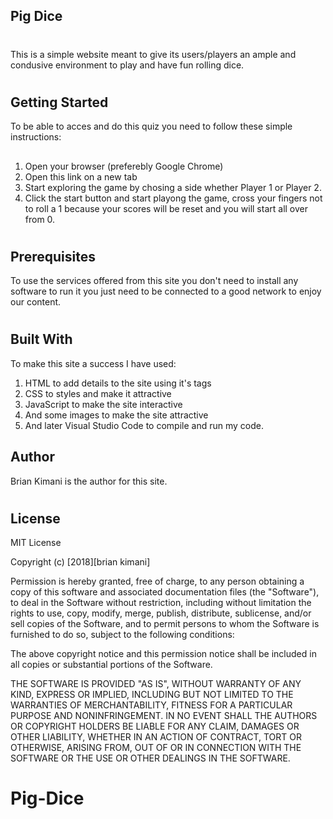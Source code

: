 ## Pig Dice

#

This is a simple website meant to give its users/players an ample and condusive environment to play and have fun rolling dice.

#

## Getting Started

To be able to acces and do this quiz you need to follow these simple instructions:

##

1. Open your browser (preferebly Google Chrome)
2. Open this link on a new tab
3. Start exploring the game by chosing a side whether Player 1 or Player 2.
4. Click the start button and start playong the game, cross your fingers not to roll a 1 because your scores will be reset and you will start all over from 0.

#

## Prerequisites

To use the services offered from this site you don't need to install any software to run it you just need to be connected to a good network to enjoy our content.

#

## Built With

To make this site a success I have used:

1. HTML to add details to the site using it's tags
2. CSS to styles and make it attractive
3. JavaScript to make the site interactive
4. And some images to make the site attractive
5. And later Visual Studio Code to compile and run my code.

## Author

Brian Kimani is the author for this site.

#

## License

MIT License

Copyright (c) [2018][brian kimani]

Permission is hereby granted, free of charge, to any person obtaining a copy
of this software and associated documentation files (the "Software"), to deal
in the Software without restriction, including without limitation the rights
to use, copy, modify, merge, publish, distribute, sublicense, and/or sell
copies of the Software, and to permit persons to whom the Software is
furnished to do so, subject to the following conditions:

The above copyright notice and this permission notice shall be included in all
copies or substantial portions of the Software.

THE SOFTWARE IS PROVIDED "AS IS", WITHOUT WARRANTY OF ANY KIND, EXPRESS OR
IMPLIED, INCLUDING BUT NOT LIMITED TO THE WARRANTIES OF MERCHANTABILITY,
FITNESS FOR A PARTICULAR PURPOSE AND NONINFRINGEMENT. IN NO EVENT SHALL THE
AUTHORS OR COPYRIGHT HOLDERS BE LIABLE FOR ANY CLAIM, DAMAGES OR OTHER
LIABILITY, WHETHER IN AN ACTION OF CONTRACT, TORT OR OTHERWISE, ARISING FROM,
OUT OF OR IN CONNECTION WITH THE SOFTWARE OR THE USE OR OTHER DEALINGS IN THE
SOFTWARE.
# Pig-Dice
